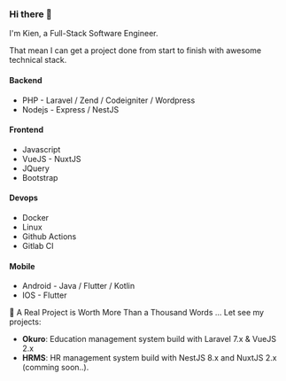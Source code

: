 ### Hi there 👋

I'm Kien, a Full-Stack Software Engineer.

That mean I can get a project done from start to finish with awesome technical stack.

#### Backend
- PHP - Laravel / Zend / Codeigniter / Wordpress
- Nodejs - Express / NestJS

#### Frontend
- Javascript
- VueJS - NuxtJS
- JQuery
- Bootstrap

#### Devops
- Docker
- Linux
- Github Actions
- Gitlab CI

#### Mobile
- Android - Java / Flutter / Kotlin
- IOS - Flutter

🌱 A Real Project is Worth More Than a Thousand Words ...
Let see my projects:
- **Okuro**: Education management system build with Laravel 7.x & VueJS 2.x 
- **HRMS**: HR management system build with NestJS 8.x and NuxtJS 2.x (comming soon..).



